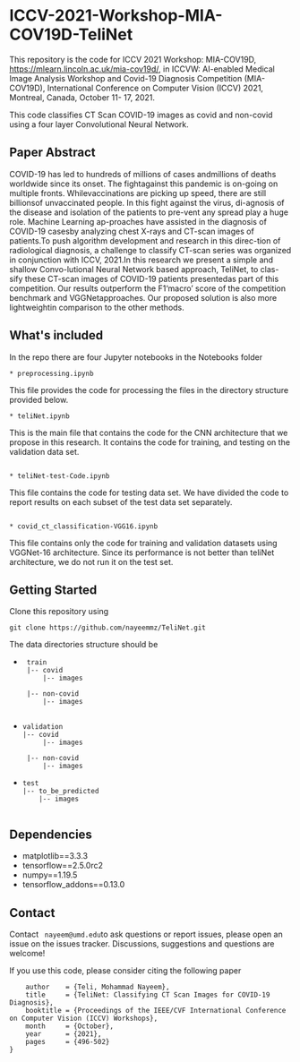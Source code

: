 # ICCV-2021-Workshop-MIA-COV19D-TeliNet

This repository is the code for ICCV 2021 Workshop: MIA-COV19D, https://mlearn.lincoln.ac.uk/mia-cov19d/, in ICCVW: AI-enabled Medical Image Analysis Workshop and Covid-19 Diagnosis Competition (MIA-COV19D), International Conference on Computer Vision (ICCV) 2021, Montreal, Canada, October 11- 17, 2021.

This code classifies CT Scan COVID-19 images as covid and non-covid using a four layer Convolutional Neural Network.

## Paper Abstract
COVID-19 has led to hundreds of millions of cases andmillions  of  deaths  worldwide  since  its  onset.    The  fightagainst this pandemic is on-going on multiple fronts. Whilevaccinations  are  picking  up  speed,  there  are  still  billionsof unvaccinated people.  In this fight against the virus, di-agnosis of the disease and isolation of the patients to pre-vent any spread play a huge role.   Machine Learning ap-proaches have assisted in the diagnosis of COVID-19 casesby analyzing chest X-rays and CT-scan images of patients.To push algorithm development and research in this direc-tion of radiological diagnosis, a challenge to classify CT-scan series was organized in conjunction with ICCV, 2021.In  this  research  we  present  a  simple  and  shallow  Convo-lutional Neural Network based approach, TeliNet, to clas-sify these CT-scan images of COVID-19 patients presentedas part of this competition.  Our results outperform the F1‘macro’ score of the competition benchmark and VGGNetapproaches. Our proposed solution is also more lightweightin comparison to the other methods.

## What's included

In the repo there are four Jupyter notebooks in the Notebooks folder

```
* preprocessing.ipynb 
``` 
This file provides the code for processing the files in the directory structure provided below.

```
* teliNet.ipynb
```
This is the main file that contains the code for the CNN architecture that we propose in this research. It contains the code for training, and testing on the validation data set.

```

* teliNet-test-Code.ipynb
```
This file contains the code for testing data set. We have divided the code to report results on each subset of the test data set separately.

```

* covid_ct_classification-VGG16.ipynb
```
This file contains only the code for training and validation datasets using VGGNet-16 architecture. Since its performance is not better than teliNet architecture, we do not run it on the test set.




## Getting Started

Clone this repository using 

``` 
git clone https://github.com/nayeemmz/TeliNet.git 
```

The data directories structure should be 

 
 * ``` 
    train
    |-- covid
        |-- images
         
    |-- non-covid
        |-- images
 
   ```
 * ```
   validation
   |-- covid
        |-- images
         
    |-- non-covid
        |-- images
   ```
 * ```
   test
   |-- to_be_predicted
       |-- images
 ```
 
 ``` 
 
## Dependencies

* matplotlib==3.3.3
* tensorflow==2.5.0rc2
* numpy==1.19.5
* tensorflow_addons==0.13.0

## Contact

Contact ``` 
nayeem@umd.edu ```to ask questions or report issues, please open an issue on the issues tracker. Discussions, suggestions and questions are welcome!

If you use this code, please consider citing the following paper
```\@InProceedings{Teli_2021_ICCV,
    author    = {Teli, Mohammad Nayeem},
    title     = {TeliNet: Classifying CT Scan Images for COVID-19 Diagnosis},
    booktitle = {Proceedings of the IEEE/CVF International Conference on Computer Vision (ICCV) Workshops},
    month     = {October},
    year      = {2021},
    pages     = {496-502}
} 

